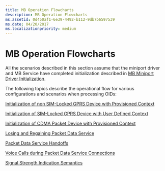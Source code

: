 ```yaml
---
title: MB Operation Flowcharts
description: MB Operation Flowcharts
ms.assetid: 0d450af1-6e39-4492-b112-9db7b6597539
ms.date: 04/20/2017
ms.localizationpriority: medium
---
```


# MB Operation Flowcharts


All the scenarios described in this section assume that the miniport driver and MB Service have completed initialization described in [MB Miniport Driver Initialization](mb-miniport-driver-initialization.md).

The following topics describe the operational flow for various configurations and scenarios when processing OIDs:

[Initialization of non SIM-Locked GPRS Device with Provisioned Context](initialization-of-a-non-sim-locked-gprs-device-with-a-provisioned-cont.md)

[Initialization of SIM-Locked GPRS Device with User Defined Context](initialization-of-sim-locked-gprs-device-with-a-user-defined-context.md)

[Initialization of CDMA Packet Device with Provisioned Context](initialization-of-a-cdma-packet-device-with-a-provisioned-context.md)

[Losing and Regaining Packet Data Service](losing-and-regaining-packet-data-service.md)

[Packet Data Service Handoffs](packet-data-service-handoffs.md)

[Voice Calls during Packet Data Service Connections](voice-calls-during-packet-data-service-connections.md)

[Signal Strength Indication Semantics](signal-strength-indication-semantics.md)

 

 





